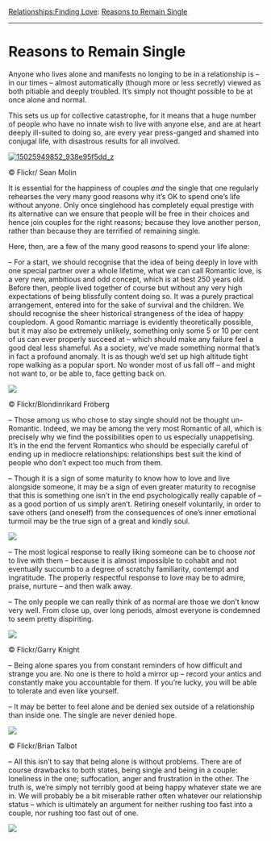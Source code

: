 [Relationships:](https://www.theschooloflife.com/thebookoflife/category/relationships/)[Finding Love](https://www.theschooloflife.com/thebookoflife/category/relationships/finding-love/): [Reasons to Remain Single](https://www.theschooloflife.com/thebookoflife/reasons-to-remain-single/)

* * *

# Reasons to Remain Single

Anyone who lives alone and manifests no longing to be in a relationship is – in our times – almost automatically (though more or less secretly) viewed as both pitiable and deeply troubled. It’s simply not thought possible to be at once alone and normal.

This sets us up for collective catastrophe, for it means that a huge number of people who have no innate wish to live with anyone else, and are at heart deeply ill-suited to doing so, are every year press-ganged and shamed into conjugal life, with disastrous results for all involved.

[![15025949852_938e95f5dd_z](https://www.theschooloflife.com/thebookoflife/wp-content/uploads/2015/12/15025949852_938e95f5dd_z.jpg)](http://www.thebookoflife.org/wp-content/uploads/2015/12/15025949852_938e95f5dd_z.jpg)

© Flickr/ Sean Molin

It is essential for the happiness of couples _and_ the single that one regularly rehearses the very many good reasons why it’s OK to spend one’s life without anyone. Only once singlehood has completely equal prestige with its alternative can we ensure that people will be free in their choices and hence join couples for the right reasons; because they love another person, rather than because they are terrified of remaining single.

Here, then, are a few of the many good reasons to spend your life alone:

– For a start, we should recognise that the idea of being deeply in love with one special partner over a whole lifetime, what we can call Romantic love, is a very new, ambitious and odd concept, which is at best 250 years old. Before then, people lived together of course but without any very high expectations of being blissfully content doing so. It was a purely practical arrangement, entered into for the sake of survival and the children. We should recognise the sheer historical strangeness of the idea of happy coupledom. A good Romantic marriage is evidently theoretically possible, but it may also be extremely unlikely, something only some 5 or 10 per cent of us can ever properly succeed at – which should make any failure feel a good deal less shameful. As a society, we’ve made something normal that’s in fact a profound anomaly. It is as though we’d set up high altitude tight rope walking as a popular sport. No wonder most of us fall off – and might not want to, or be able to, face getting back on.

 ![](https://www.theschooloflife.com/thebookoflife/wp-content/uploads/2015/12/14436882797_8951d869a3_z.jpg)

© Flickr/Blondinrikard Fröberg

– Those among us who chose to stay single should not be thought un-Romantic. Indeed, we may be among the very most Romantic of all, which is precisely why we find the possibilities open to us especially unappetising. It’s in the end the fervent Romantics who should be especially careful of ending up in mediocre relationships: relationships best suit the kind of people who don’t expect too much from them.

– Though it is a sign of some maturity to know how to love and live alongside someone, it may be a sign of even greater maturity to recognise that this is something one isn’t in the end psychologically really capable of – as a good portion of us simply aren’t. Retiring oneself voluntarily, in order to save others (and oneself) from the consequences of one’s inner emotional turmoil may be the true sign of a great and kindly soul.

![](https://www.theschooloflife.com/thebookoflife/wp-content/uploads/2015/12/13756419843_558fa478b5_z.jpg)

– The most logical response to really liking someone can be to choose _not_ to live with them – because it is almost impossible to cohabit and not eventually succumb to a degree of scratchy familiarity, contempt and ingratitude. The properly respectful response to love may be to admire, praise, nurture – and then walk away.

– The only people we can really think of as normal are those we don’t know very well. From close up, over long periods, almost everyone is condemned to seem pretty dispiriting.

 ![](https://www.theschooloflife.com/thebookoflife/wp-content/uploads/2015/12/16666635654_a91e813878_z.jpg)

© Flickr/Garry Knight

– Being alone spares you from constant reminders of how difficult and strange you are. No one is there to hold a mirror up – record your antics and constantly make you accountable for them. If you’re lucky, you will be able to tolerate and even like yourself.

– It may be better to feel alone and be denied sex outside of a relationship than inside one. The single are never denied hope.

 ![](https://www.theschooloflife.com/thebookoflife/wp-content/uploads/2015/12/163450213_18478d3aa6_z.jpg)

© Flickr/Brian Talbot

– All this isn’t to say that being alone is without problems. There are of course drawbacks to both states, being single and being in a couple: loneliness in the one; suffocation, anger and frustration in the other. The truth is, we’re simply not terribly good at being happy whatever state we are in. We will probably be a bit miserable rather often whatever our relationship status – which is ultimately an argument for neither rushing too fast into a couple, nor rushing too fast out of one.

[![](https://img.youtube.com/vi/350qUmbcAZU/0.jpg)](https://www.youtube.com/embed/350qUmbcAZU '')
